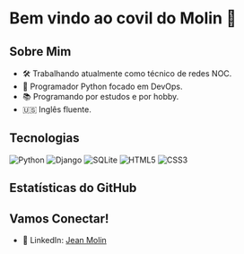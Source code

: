 # Bem vindo ao covil do Molin 🧌

## Sobre Mim

- 🛠️ Trabalhando atualmente como técnico de redes NOC.
- 🐍 Programador Python focado em DevOps.
- 📚 Programando por estudos e por hobby.
- 🇺🇸 Inglês fluente.

## Tecnologias

![Python](https://img.shields.io/badge/python-black?style=for-the-badge&logo=python&logoColor=ffdd54)
![Django](https://img.shields.io/badge/django-%23092E20.svg?style=for-the-badge&logo=django&logoColor=white)
![SQLite](https://img.shields.io/badge/sqlite-%2307405e.svg?style=for-the-badge&logo=sqlite&logoColor=white)
![HTML5](https://img.shields.io/badge/-HTML5-orange?style=flat-square&logo=html5)
![CSS3](https://img.shields.io/badge/-CSS3-purple?style=flat-square&logo=css3)

## Estatísticas do GitHub

## Vamos Conectar!

- 💼 LinkedIn: [Jean Molin](https://www.linkedin.com/in/jean-molin-us/)
